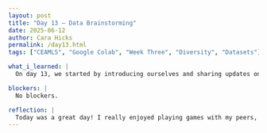 ```yaml
---
layout: post
title: "Day 13 – Data Brainstorming"
date: 2025-06-12
author: Cara Hicks
permalink: /day13.html
tags: ["CEAMLS", "Google Colab", "Week Three", "Diversity", "Datasets"]

what_i_learned: |
  On day 13, we started by introducing ourselves and sharing updates on what we’ve been working on, going through each project group. Our group was first to present. After that, we played a game of taboo, where we split into two teams. One person from each group tried to describe a word while another monitored to prevent cheating, and then we switched roles. Next, we played a game of giant jenga, with us taking turns removing blocks from the stack. After lunch, we continued brainstorming ways to merge our three datasets. Once we settled on a plan, we used Google Colab to write and test the code for combining them effectively. As usual, we ended the day by writing our daily blog posts.

blockers: |
  No blockers.

reflection: |
  Today was a great day! I really enjoyed playing games with my peers, it was a fun way to connect and take a break from work. I was excited to hear that we might be going on field trips. I think an amusement park and activate would be really fun. Although the coding part was a bit stressful today, the most important thing is that we made progress.  
---
```

